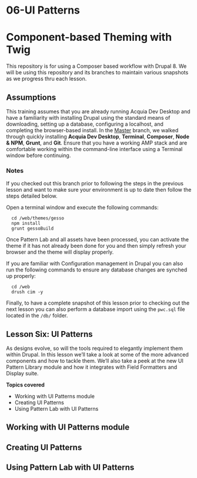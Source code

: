 # 06-UI Patterns

# Component-based Theming with Twig
This repository is for using a Composer based workflow with Drupal 8.  We will be using this repository and its branches to maintain various snapshots as we progress thru each lesson.

## Assumptions
This training assumes that you are already running Acquia Dev Desktop and have a familiarity with installing Drupal using the standard means of downloading, setting up a database, configuring a localhost, and completing the browser-based install. In the [Master](https://github.com/forumone/component-based-theming/tree/master#component-based-theming-with-twig) branch, we walked through quickly installing **Acquia Dev Desktop**, **Terminal**, **Composer**, **Node & NPM**, **Grunt**, and **Git**. Ensure that you have a working AMP stack and are comfortable working within the command-line interface using a Terminal window before continuing.

### Notes
If you checked out this branch prior to following the steps in the previous lesson and want to make sure your environment is up to date then follow the steps detailed below.

Open a terminal window and execute the following commands:

```
  cd /web/themes/gesso
  npm install
  grunt gessoBuild
```

Once Pattern Lab and all assets have been processed, you can activate the theme if it has not already been done for you and then simply refresh your browser and the theme will display properly.

If you are familiar with Configuration management in Drupal you can also run the following commands to ensure any database changes are synched up properly:

```
  cd /web
  drush cim -y
```

Finally, to have a complete snapshot of this lesson prior to checking out the next lesson you can also perform a database import using the `pwc.sql` file located in the `/db/` folder.

## Lesson Six: UI Patterns
As designs evolve, so will the tools required to elegantly implement them within Drupal.  In this lesson we’ll take a look at some of the more advanced components and how to tackle them.  We’ll also take a peek at the new UI Pattern Library module and how it integrates with Field Formatters and Display suite.

**Topics covered**

- Working with UI Patterns module
- Creating UI Patterns
- Using Pattern Lab with UI Patterns

## Working with UI Patterns module
## Creating UI Patterns
## Using Pattern Lab with UI Patterns
